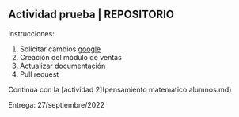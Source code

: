 ## Actividad prueba | REPOSITORIO

Instrucciones:

1. Solicitar cambios [google](https://www.google.com.mx/?hl=es-419)
2. Creación del módulo de ventas
3. Actualizar documentación
4. Pull request

Continúa con la [actividad 2](pensamiento matematico alumnos.md)

Entrega: 27/septiembre/2022

